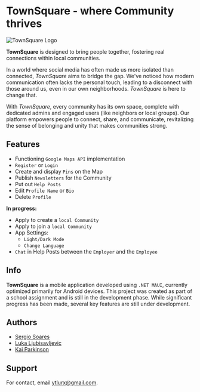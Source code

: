 # TownSquare - where Community thrives

![TownSquare Logo](https://i.imgur.com/GpPYafA.png)

**TownSquare** is designed to bring people together, fostering real connections within local communities.

In a world where social media has often made us more isolated than connected, *TownSquare* aims to bridge the gap. We've noticed how modern communication often lacks the personal touch, leading to a disconnect with those around us, even in our own neighborhoods. *TownSquare* is here to change that.

With *TownSquare*, every community has its own space, complete with dedicated admins and engaged users (like neighbors or local groups). Our platform empowers people to connect, share, and communicate, revitalizing the sense of belonging and unity that makes communities strong.

## Features

- Functioning `Google Maps API` implementation
- `Register` or `Login`
- Create and display `Pins` on the Map
- Publish `Newsletters` for the Community
- Put out `Help Posts`
- Edit `Profile Name` or `Bio`
- Delete `Profile`

**In progress:**
- Apply to create a `local Community`
- Apply to join a `local Community`
- App Settings:
    - `Light/Dark Mode`
    - `Change Language`
- `Chat` in Help Posts between the `Employer` and the `Employee`

## Info

**TownSquare** is a mobile application developed using `.NET MAUI`, currently optimized primarily for Android devices. This project was created as part of a school assignment and is still in the development phase. While significant progress has been made, several key features are still under development.

## Authors

- [Sergio Soares](https://www.github.com/Sergio-404)
- [Luka Ljubisavljevic](https://www.github.com/Lurx381)
- [Kai Parkinson](https://www.github.com/Kai1732)

## Support

For contact, email ytlurx@gmail.com.
